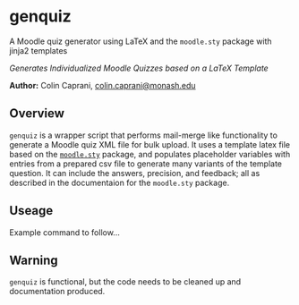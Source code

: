 # genquiz
A Moodle quiz generator using LaTeX and the `moodle.sty` package with jinja2 templates

*Generates Individualized Moodle Quizzes based on a LaTeX Template*

**Author:** Colin Caprani,
[colin.caprani@monash.edu](mailto://colin.caprani@monash.edu)

## Overview
`genquiz` is a wrapper script that performs mail-merge like functionality to generate a Moodle quiz XML file for bulk upload. It uses a template latex file based on the [`moodle.sty`](https://framagit.org/mattgk/moodle) package, and populates placeholder variables with entries from a prepared csv file to generate many variants of the template question. It can include the answers, precision, and feedback; all as described in the documentaion for the `moodle.sty` package.

## Useage
Example command to follow...

## Warning
`genquiz` is functional, but the code needs to be cleaned up and documentation produced.
